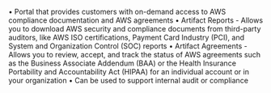 • Portal that provides customers with on-demand access to AWS
compliance documentation and AWS agreements
• Artifact Reports - Allows you to download AWS security and compliance documents from third-party auditors, like AWS ISO certifications, Payment Card Industry (PCI), and System and Organization Control (SOC) reports
• Artifact Agreements - Allows you to review, accept, and track the status of AWS agreements such as the Business Associate Addendum (BAA) or the Health Insurance Portability and Accountability Act (HIPAA) for an individual account or in your organization
• Can be used to support internal audit or compliance
